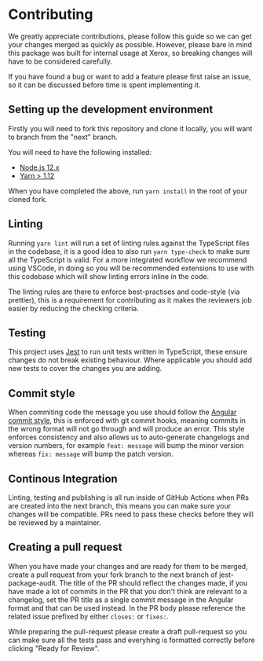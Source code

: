 # Contributing
We greatly appreciate contributions, please follow this guide so we can get your changes merged as quickly as possible. However, please bare in mind this package was built for internal usage at Xerox, so breaking changes will have to be considered carefully.

If you have found a bug or want to add a feature please first raise an issue, so it can be discussed before time is spent implementing it.

## Setting up the development environment
Firstly you will need to fork this repository and clone it locally, you will want to branch from the "next" branch.

You will need to have the following installed:
- [Node.js 12.x](https://nodejs.org/en/)
- [Yarn > 1.12](https://classic.yarnpkg.com/en/docs/install)

When you have completed the above, run `yarn install` in the root of your cloned fork.

## Linting
Running `yarn lint` will run a set of linting rules against the TypeScript files in the codebase, it is a good idea to also run `yarn type-check` to make sure all the TypeScript is valid. For a more integrated workflow we recommend using VSCode, in doing so you will be recommended extensions to use with this codebase which will show linting errors inline in the code.

The linting rules are there to enforce best-practises and code-style (via prettier), this is a requirement for contributing as it makes the reviewers job easier by reducing the checking criteria.

## Testing
This project uses [Jest](https://jestjs.io/) to run unit tests written in TypeScript, these ensure changes do not break existing behaviour. Where applicable you should add new tests to cover the changes you are adding.

## Commit style
When commiting code the message you use should follow the [Angular commit style](https://github.com/angular/angular.js/blob/master/DEVELOPERS.md#-git-commit-guidelines), this is enforced with git commit hooks, meaning commits in the wrong format will not go through and will produce an error. This style enforces consistency and also allows us to auto-generate changelogs and version numbers, for example `feat: message` will bump the minor version whereas `fix: message` will bump the patch version.

## Continous Integration
Linting, testing and publishing is all run inside of GitHub Actions when PRs are created into the next branch, this means you can make sure your changes will be compatible. PRs need to pass these checks before they will be reviewed by a maintainer.

## Creating a pull request
When you have made your changes and are ready for them to be merged, create a pull request from your fork branch to the next branch of jest-package-audit. The title of the PR should reflect the changes made, if you have made a lot of commits in the PR that you don't think are relevant to a changelog, set the PR title as a single commit message in the Angular format and that can be used instead. In the PR body please reference the related issue prefixed by either `closes:` or `fixes:`.

While preparing the pull-request please create a draft pull-request so you can make sure all the tests pass and everyhing is formatted correctly before clicking "Ready for Review".
